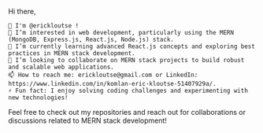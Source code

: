 Hi there, 

    👋 I'm @erickloutse !
    👀 I’m interested in web development, particularly using the MERN (MongoDB, Express.js, React.js, Node.js) stack.
    🌱 I’m currently learning advanced React.js concepts and exploring best practices in MERN stack development.
    💞️ I’m looking to collaborate on MERN stack projects to build robust and scalable web applications.
    📫 How to reach me: erickloutse@gmail.com or LinkedIn: https://www.linkedin.com/in/komlan-eric-kloutse-51407929a/.
    ⚡ Fun fact: I enjoy solving coding challenges and experimenting with new technologies!

Feel free to check out my repositories and reach out for collaborations or discussions related to MERN stack development!
